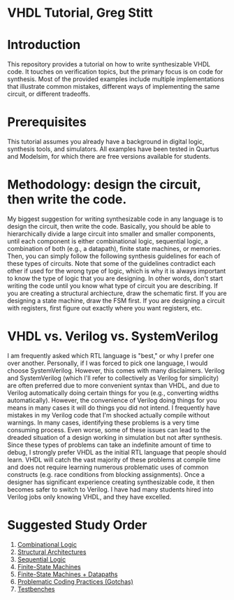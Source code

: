# VHDL Tutorial, Greg Stitt

# Introduction

This repository provides a tutorial on how to write synthesizable VHDL code. It touches on verification topics, but the primary focus is on code for synthesis. Most of the provided examples include multiple implementations that illustrate common mistakes, different ways of implementing the same circuit, or different tradeoffs.

# Prerequisites

This tutorial assumes you already have a background in digital logic, synthesis tools, and simulators. All examples have been tested in Quartus and Modelsim, for which there are free versions available for students.

# Methodology: design the circuit, then write the code.

My biggest suggestion for writing synthesizable code in any language is to design the circuit, then write the code. Basically, you should be able to hierarchically divide a large circuit into smaller and smaller components, until each component is either combinational logic, sequential logic, a combination of both (e.g., a datapath), finite state machines, or memories. Then, you can simply follow the following synthesis guidelines for each of these types of circuits. Note that some of the guidelines contradict each other if used for the wrong type of logic, which is why it is always important to know the type of logic that you are designing. In other words, don't start writing the code until you know what type of circuit you are describing. If you are creating a structural archiecture, draw the schematic first. If you are designing a state machine, draw the FSM first. If you are designing a circuit with registers, first figure out exactly where you want registers, etc.

# VHDL vs. Verilog vs. SystemVerilog

I am frequently asked which RTL language is "best," or why I prefer one over another. Personally, if I was forced to pick one language, I would choose SystemVerilog. However, this comes with many disclaimers. Verilog and SystemVerilog (which I'll refer to collectively as Verilog for simplicity) are often preferred due to more convenient syntax than VHDL, and due to Verilog automatically doing certain things for you (e.g., converting widths automatically). However, the convenience of Verilog doing things for you means in many cases it will do things you did not intend. I frequently have mistakes in my Verilog code that I'm shocked actually compile without warnings. In many cases, identifying these problems is a very time consuming process. Even worse, some of these issues can lead to the dreaded situation of a design working in simulation but not after synthesis. Since these types of problems can take an indefinite amount of time to debug, I strongly prefer VHDL as the initial RTL language that people should learn. VHDL will catch the vast majority of these problems at compile time and does not require learning numerous problematic uses of common constructs (e.g. race conditions from blocking assignments). Once a designer has significant experience creating synthesizable code, it then becomes safer to switch to Verilog. I have had many students hired into Verilog jobs only knowing VHDL, and they have excelled.

# Suggested Study Order

1. [Combinational Logic](./combinational)
1. [Structural Architectures]()
1. [Sequential Logic]()
1. [Finite-State Machines]()
1. [Finite-State Machines + Datapaths]()
1. [Problematic Coding Practices (Gotchas)]()
1. [Testbenches]()
